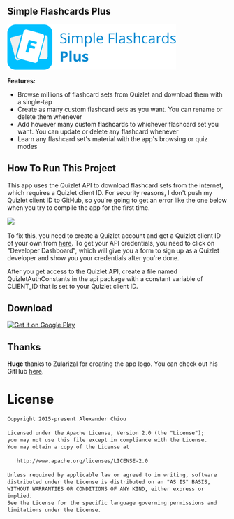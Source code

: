 ## Simple Flashcards Plus

![logo](Logo/horizontal.png)

**Features:**
- Browse millions of flashcard sets from Quizlet and download them with a single-tap
- Create as many custom flashcard sets as you want. You can rename or delete them whenever
- Add however many custom flashcards to whichever flashcard set you want. You can update or delete any flashcard whenever
- Learn any flashcard set's material with the app's browsing or quiz modes

## How To Run This Project

This app uses the Quizlet API to download flashcard sets from the internet, which requires a Quizlet client ID. For security reasons, I don't push my Quizlet client ID to GitHub, so you're going to get an error like the one below when you try to compile the app for the first time.

<img src="https://user-images.githubusercontent.com/43277456/47573964-91938800-d90c-11e8-896e-bfd650f95a6d.PNG"/>

To fix this, you need to create a Quizlet account and get a Quizlet client ID of your own from <a href="https://quizlet.com/api/2.0/docs">here</a>. To get your API credentials, you need to click on "Developer Dashboard", which will give you a form to sign up as a Quizlet developer and show you your credentials after you're done.

After you get access to the Quizlet API, create a file named QuizletAuthConstants in the api package with a constant variable of CLIENT_ID that is set to your Quizlet client ID.

## Download

<a href="https://play.google.com/store/apps/details?id=com.randomappsinc.simpleflashcards" target="_blank">
<img src="https://play.google.com/intl/en_us/badges/images/generic/en-play-badge.png" alt="Get it on Google Play" height="100"/></a>

## Thanks

**Huge** thanks to Zularizal for creating the app logo. You can check out his GitHub <a href="https://github.com/zularizal">here</a>.

License
=======

    Copyright 2015-present Alexander Chiou

    Licensed under the Apache License, Version 2.0 (the "License");
    you may not use this file except in compliance with the License.
    You may obtain a copy of the License at

       http://www.apache.org/licenses/LICENSE-2.0

    Unless required by applicable law or agreed to in writing, software
    distributed under the License is distributed on an "AS IS" BASIS,
    WITHOUT WARRANTIES OR CONDITIONS OF ANY KIND, either express or implied.
    See the License for the specific language governing permissions and
    limitations under the License.

